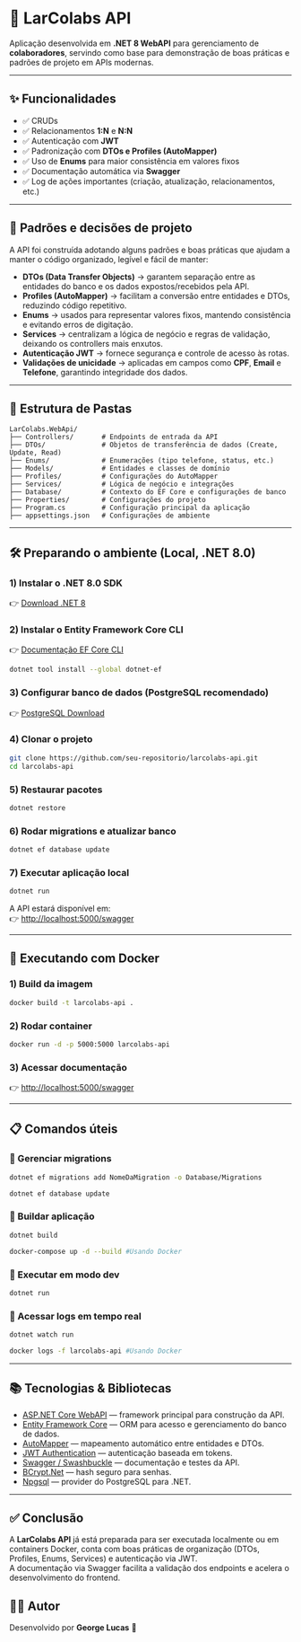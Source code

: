 # 🚀 LarColabs API

Aplicação desenvolvida em **.NET 8 WebAPI** para gerenciamento de **colaboradores**, servindo como base para demonstração de boas práticas e padrões de projeto em APIs modernas.

---

## ✨ Funcionalidades

- ✅ CRUDs
- ✅ Relacionamentos **1:N** e **N:N**
- ✅ Autenticação com **JWT**
- ✅ Padronização com **DTOs e Profiles (AutoMapper)**
- ✅ Uso de **Enums** para maior consistência em valores fixos
- ✅ Documentação automática via **Swagger**
- ✅ Log de ações importantes (criação, atualização, relacionamentos, etc.)

---

## 📐 Padrões e decisões de projeto

A API foi construída adotando alguns padrões e boas práticas que ajudam a manter o código organizado, legível e fácil de manter:

- **DTOs (Data Transfer Objects)** → garantem separação entre as entidades do banco e os dados expostos/recebidos pela API.  
- **Profiles (AutoMapper)** → facilitam a conversão entre entidades e DTOs, reduzindo código repetitivo.  
- **Enums** → usados para representar valores fixos, mantendo consistência e evitando erros de digitação.  
- **Services** → centralizam a lógica de negócio e regras de validação, deixando os controllers mais enxutos.  
- **Autenticação JWT** → fornece segurança e controle de acesso às rotas.  
- **Validações de unicidade** → aplicadas em campos como **CPF**, **Email** e **Telefone**, garantindo integridade dos dados.  

---

## 📂 Estrutura de Pastas

```
LarColabs.WebApi/
├── Controllers/       # Endpoints de entrada da API
├── DTOs/              # Objetos de transferência de dados (Create, Update, Read)
├── Enums/             # Enumerações (tipo telefone, status, etc.)
├── Models/            # Entidades e classes de domínio
├── Profiles/          # Configurações do AutoMapper
├── Services/          # Lógica de negócio e integrações
├── Database/          # Contexto do EF Core e configurações de banco
├── Properties/        # Configurações do projeto
├── Program.cs         # Configuração principal da aplicação
├── appsettings.json   # Configurações de ambiente
```

---

## 🛠 Preparando o ambiente (Local, .NET 8.0)

### 1) Instalar o **.NET 8.0 SDK**
👉 [Download .NET 8](https://dotnet.microsoft.com/download/dotnet/8.0)

### 2) Instalar o **Entity Framework Core CLI**
👉 [Documentação EF Core CLI](https://learn.microsoft.com/ef/core/cli/dotnet)  
```bash
dotnet tool install --global dotnet-ef
```

### 3) Configurar banco de dados (PostgreSQL recomendado)
👉 [PostgreSQL Download](https://www.postgresql.org/download/)

### 4) Clonar o projeto
```bash
git clone https://github.com/seu-repositorio/larcolabs-api.git
cd larcolabs-api
```

### 5) Restaurar pacotes
```bash
dotnet restore
```

### 6) Rodar migrations e atualizar banco
```bash
dotnet ef database update
```

### 7) Executar aplicação local
```bash
dotnet run
```

A API estará disponível em:  
👉 [http://localhost:5000/swagger](http://localhost:5000/swagger)

---

## 🐳 Executando com Docker

### 1) Build da imagem
```bash
docker build -t larcolabs-api .
```

### 2) Rodar container
```bash
docker run -d -p 5000:5000 larcolabs-api
```

### 3) Acessar documentação
👉 [http://localhost:5000/swagger](http://localhost:5000/swagger)

---

## 📋 Comandos úteis

### 🔹 Gerenciar migrations
```bash
dotnet ef migrations add NomeDaMigration -o Database/Migrations

dotnet ef database update
```

### 🔹 Buildar aplicação
```bash
dotnet build

docker-compose up -d --build #Usando Docker
```

### 🔹 Executar em modo dev
```bash
dotnet run
```

### 🔹 Acessar logs em tempo real
```bash
dotnet watch run

docker logs -f larcolabs-api #Usando Docker
```

---

## 📚 Tecnologias & Bibliotecas

- [ASP.NET Core WebAPI](https://learn.microsoft.com/aspnet/core) — framework principal para construção da API.  
- [Entity Framework Core](https://learn.microsoft.com/ef/core/) — ORM para acesso e gerenciamento do banco de dados.  
- [AutoMapper](https://automapper.org/) — mapeamento automático entre entidades e DTOs.  
- [JWT Authentication](https://learn.microsoft.com/aspnet/core/security/authentication/jwt) — autenticação baseada em tokens.  
- [Swagger / Swashbuckle](https://swagger.io/tools/swagger-ui/) — documentação e testes da API.  
- [BCrypt.Net](https://github.com/BcryptNet/bcrypt.net) — hash seguro para senhas.  
- [Npgsql](https://www.npgsql.org/) — provider do PostgreSQL para .NET.  

---

## ✅ Conclusão

A **LarColabs API** já está preparada para ser executada localmente ou em containers Docker, conta com boas práticas de organização (DTOs, Profiles, Enums, Services) e autenticação via JWT.  
A documentação via Swagger facilita a validação dos endpoints e acelera o desenvolvimento do frontend.

## 🧑‍💻 Autor

Desenvolvido por **George Lucas** 🤖  
